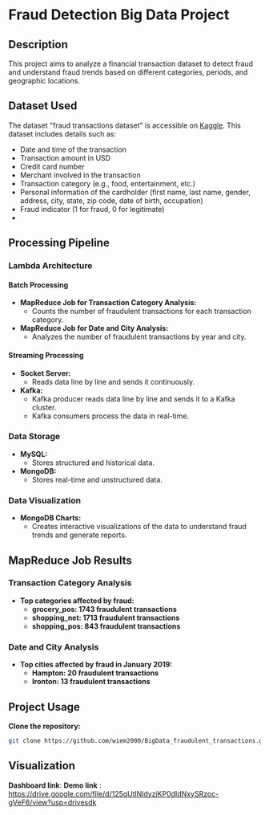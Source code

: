 # Fraud Detection Big Data Project

## Description
This project aims to analyze a financial transaction dataset to detect fraud and understand fraud trends based on different categories, periods, and geographic locations.

## Dataset Used
The dataset "fraud transactions dataset" is accessible on [Kaggle](https://www.kaggle.com/datasets/dermisfit/fraud-transactions-dataset/data). This dataset includes details such as:
- Date and time of the transaction
- Transaction amount in USD
- Credit card number
- Merchant involved in the transaction
- Transaction category (e.g., food, entertainment, etc.)
- Personal information of the cardholder (first name, last name, gender, address, city, state, zip code, date of birth, occupation)
- Fraud indicator (1 for fraud, 0 for legitimate)
- 
## Processing Pipeline
### Lambda Architecture
#### Batch Processing
- **MapReduce Job for Transaction Category Analysis:**
  - Counts the number of fraudulent transactions for each transaction category.
- **MapReduce Job for Date and City Analysis:**
  - Analyzes the number of fraudulent transactions by year and city.

#### Streaming Processing
- **Socket Server:**
  - Reads data line by line and sends it continuously.
- **Kafka:**
  - Kafka producer reads data line by line and sends it to a Kafka cluster.
  - Kafka consumers process the data in real-time.

### Data Storage
- **MySQL:**
  - Stores structured and historical data.
- **MongoDB:**
  - Stores real-time and unstructured data.

### Data Visualization
- **MongoDB Charts:**
  - Creates interactive visualizations of the data to understand fraud trends and generate reports.

## MapReduce Job Results
### Transaction Category Analysis
- **Top categories affected by fraud:**
  - **grocery_pos: 1743 fraudulent transactions**
  - **shopping_net: 1713 fraudulent transactions**
  - **shopping_pos: 843 fraudulent transactions**

### Date and City Analysis
- **Top cities affected by fraud in January 2019:**
  - **Hampton: 20 fraudulent transactions**
  - **Ironton: 13 fraudulent transactions**

## Project Usage
**Clone the repository:**
   ```bash
   git clone https://github.com/wiem2000/BigData_fraudulent_transactions.git
   ```
## Visualization
**Dashboard link**: 
**Demo link** : https://drive.google.com/file/d/125qUtlNldyzjKP0dIdNxySRzoc-gVeF6/view?usp=drivesdk
